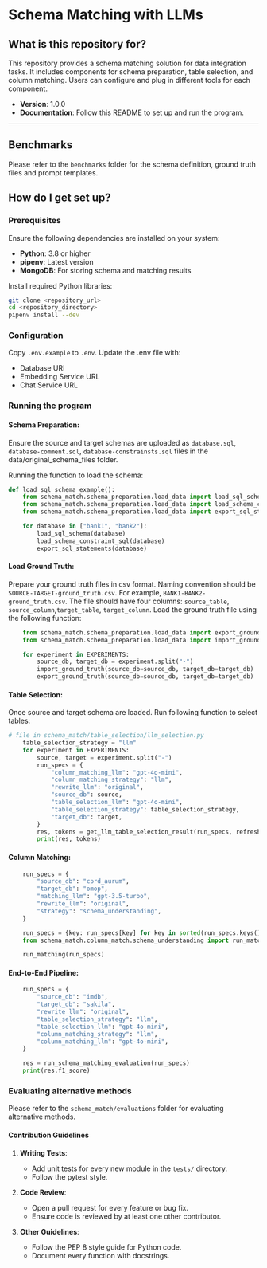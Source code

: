 # Schema Matching with LLMs

## What is this repository for?

This repository provides a schema matching solution for data integration tasks. It includes components for schema preparation, table selection, and column matching. Users can configure and plug in different tools for each component.

- **Version**: 1.0.0
- **Documentation**: Follow this README to set up and run the program.

---
## Benchmarks
Please refer to the `benchmarks` folder for the schema definition, ground truth files and prompt templates.


## How do I get set up?

### Prerequisites

Ensure the following dependencies are installed on your system:
- **Python**: 3.8 or higher
- **pipenv**: Latest version
- **MongoDB**: For storing schema and matching results

Install required Python libraries:
```bash
git clone <repository_url>
cd <repository_directory>
pipenv install --dev
```
### Configuration

Copy `.env.example` to `.env`. Update the .env file with:
- Database URI
- Embedding Service URL
- Chat Service URL

### Running the program
####	Schema Preparation:
Ensure the source and target schemas are uploaded as `database.sql`, `database-comment.sql`, `database-constrainsts.sql` files in the data/original_schema_files folder.

Running the function to load the schema:

```python
def load_sql_schema_example():
    from schema_match.schema_preparation.load_data import load_sql_schema
    from schema_match.schema_preparation.load_data import load_schema_constraint_sql
    from schema_match.schema_preparation.load_data import export_sql_statements

    for database in ["bank1", "bank2"]:
        load_sql_schema(database)
        load_schema_constraint_sql(database)
        export_sql_statements(database)
```

#### Load Ground Truth:
Prepare your ground truth files in csv format. Naming convention should be `SOURCE-TARGET-ground_truth.csv`. For example, `BANK1-BANK2-ground_truth.csv`. The file should have four columns: `source_table`, `source_column`,`target_table`,  `target_column`.
Load the ground truth file using the following function:
```python
    from schema_match.schema_preparation.load_data import export_ground_truth
    from schema_match.schema_preparation.load_data import import_ground_truth

    for experiment in EXPERIMENTS:
        source_db, target_db = experiment.split("-")
        import_ground_truth(source_db=source_db, target_db=target_db)
        export_ground_truth(source_db=source_db, target_db=target_db)
```
#### Table Selection:

Once source and target schema are loaded. Run following function to select tables:
```python
# file in schema_match/table_selection/llm_selection.py
    table_selection_strategy = "llm"
    for experiment in EXPERIMENTS:
        source, target = experiment.split("-")
        run_specs = {
            "column_matching_llm": "gpt-4o-mini",
            "column_matching_strategy": "llm",
            "rewrite_llm": "original",
            "source_db": source,
            "table_selection_llm": "gpt-4o-mini",
            "table_selection_strategy": table_selection_strategy,
            "target_db": target,
        }
        res, tokens = get_llm_table_selection_result(run_specs, refresh_existing_result=False)
        print(res, tokens)
```


#### Column Matching:
```python
    run_specs = {
        "source_db": "cprd_aurum",
        "target_db": "omop",
        "matching_llm": "gpt-3.5-turbo",
        "rewrite_llm": "original",
        "strategy": "schema_understanding",
    }

    run_specs = {key: run_specs[key] for key in sorted(run_specs.keys())}
    from schema_match.column_match.schema_understanding import run_matching

    run_matching(run_specs)
```

#### End-to-End Pipeline:

```python
    run_specs = {
        "source_db": "imdb",
        "target_db": "sakila",
        "rewrite_llm": "original",
        "table_selection_strategy": "llm",
        "table_selection_llm": "gpt-4o-mini",
        "column_matching_strategy": "llm",
        "column_matching_llm": "gpt-4o-mini",
    }

    res = run_schema_matching_evaluation(run_specs)
    print(res.f1_score)
```

### Evaluating alternative methods
Please refer to the `schema_match/evaluations` folder for evaluating alternative methods.

#### Contribution Guidelines

1. **Writing Tests**:
   - Add unit tests for every new module in the `tests/` directory.
   - Follow the pytest style.

2. **Code Review**:
   - Open a pull request for every feature or bug fix.
   - Ensure code is reviewed by at least one other contributor.

3. **Other Guidelines**:
   - Follow the PEP 8 style guide for Python code.
   - Document every function with docstrings.
